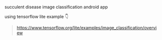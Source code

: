 succulent disease image classification android app 

using tensorflow lite example 👇

> https://www.tensorflow.org/lite/examples/image_classification/overview



